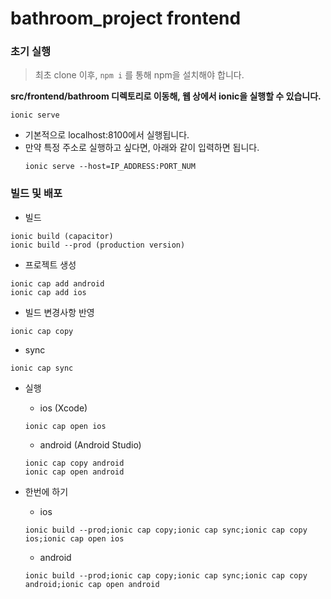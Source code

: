 # bathroom_project frontend

### 초기 실행
> 최초 clone 이후, `npm i` 를 통해 npm을 설치해야 합니다.


**src/frontend/bathroom 디렉토리로 이동해, 웹 상에서 ionic을 실행할 수 있습니다.**
```
ionic serve
```

- 기본적으로 localhost:8100에서 실행됩니다.
- 만약 특정 주소로 실행하고 싶다면, 아래와 같이 입력하면 됩니다.
    ```
    ionic serve --host=IP_ADDRESS:PORT_NUM
    ```


### 빌드 및 배포
- 빌드
```
ionic build (capacitor)
ionic build --prod (production version)
```

- 프로젝트 생성
```
ionic cap add android
ionic cap add ios
```

- 빌드 변경사항 반영
```
ionic cap copy
```

- sync
```
ionic cap sync
```

- 실행
    - ios (Xcode)
    ```
    ionic cap open ios
    ```

    - android (Android Studio)
    ```
    ionic cap copy android
    ionic cap open android
    ```


- 한번에 하기
    - ios
    ```
    ionic build --prod;ionic cap copy;ionic cap sync;ionic cap copy ios;ionic cap open ios
    ```

    - android
    ```
    ionic build --prod;ionic cap copy;ionic cap sync;ionic cap copy android;ionic cap open android
    ```
